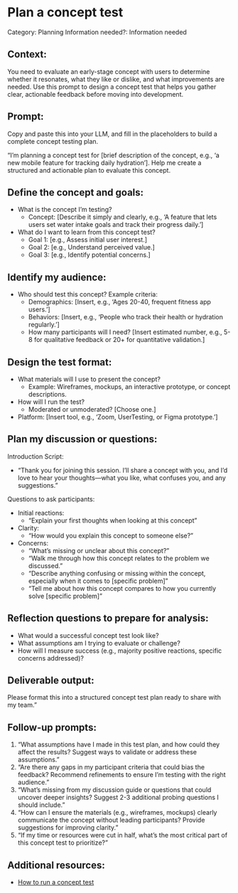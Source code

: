 # Plan a concept test

Category: Planning
Information needed?: Information needed

## **Context:**

You need to evaluate an early-stage concept with users to determine whether it resonates, what they like or dislike, and what improvements are needed. Use this prompt to design a concept test that helps you gather clear, actionable feedback before moving into development.

## **Prompt:**

Copy and paste this into your LLM, and fill in the placeholders to build a complete concept testing plan.

“I’m planning a concept test for [brief description of the concept, e.g., ‘a new mobile feature for tracking daily hydration’]. Help me create a structured and actionable plan to evaluate this concept.

## **Define the concept and goals**:

- What is the concept I’m testing?
    - Concept: [Describe it simply and clearly, e.g., ‘A feature that lets users set water intake goals and track their progress daily.’]
- What do I want to learn from this concept test?
    - Goal 1: [e.g., Assess initial user interest.]
    - Goal 2: [e.g., Understand perceived value.]
    - Goal 3: [e.g., Identify potential concerns.]

## **Identify my audience**:

- Who should test this concept? Example criteria:
    - Demographics: [Insert, e.g., ‘Ages 20-40, frequent fitness app users.’]
    - Behaviors: [Insert, e.g., ‘People who track their health or hydration regularly.’]
    - How many participants will I need? [Insert estimated number, e.g., 5-8 for qualitative feedback or 20+ for quantitative validation.]

## **Design the test format**:

- What materials will I use to present the concept?
    - Example: Wireframes, mockups, an interactive prototype, or concept descriptions.
- How will I run the test?
    - Moderated or unmoderated? [Choose one.]
- Platform: [Insert tool, e.g., ‘Zoom, UserTesting, or Figma prototype.’]

## **Plan my discussion or questions**:

Introduction Script:

- “Thank you for joining this session. I’ll share a concept with you, and I’d love to hear your thoughts—what you like, what confuses you, and any suggestions.”

Questions to ask participants:

- Initial reactions:
    - “Explain your first thoughts when looking at this concept”
- Clarity:
    - “How would you explain this concept to someone else?”
- Concerns:
    - “What’s missing or unclear about this concept?”
    - “Walk me through how this concept relates to the problem we discussed.”
    - “Describe anything confusing or missing within the concept, especially when it comes to [specific problem]”
    - “Tell me about how this concept compares to how you currently solve [specific problem]”

## **Reflection questions to prepare for analysis**:

- What would a successful concept test look like?
- What assumptions am I trying to evaluate or challenge?
- How will I measure success (e.g., majority positive reactions, specific concerns addressed)?

## **Deliverable output**:

Please format this into a structured concept test plan ready to share with my team.”

## Follow-up prompts:

1. “What assumptions have I made in this test plan, and how could they affect the results? Suggest ways to validate or address these assumptions.”
2. “Are there any gaps in my participant criteria that could bias the feedback? Recommend refinements to ensure I’m testing with the right audience.”
3. “What’s missing from my discussion guide or questions that could uncover deeper insights? Suggest 2-3 additional probing questions I should include.”
4. “How can I ensure the materials (e.g., wireframes, mockups) clearly communicate the concept without leading participants? Provide suggestions for improving clarity.”
5. “If my time or resources were cut in half, what’s the most critical part of this concept test to prioritize?”

## Additional resources:

- [How to run a concept test](https://userresearchacademy.substack.com/p/how-to-run-a-concept-test?r=2j6x4d)